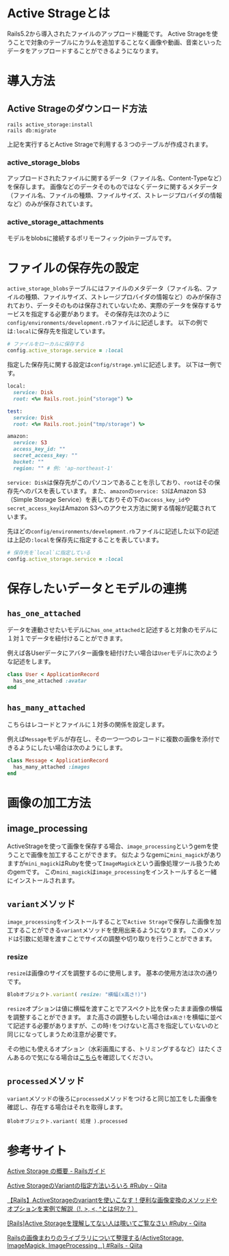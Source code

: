 # Active Strageとは

Rails5.2から導入されたファイルのアップロード機能です。
Active Strageを使うことで対象のテーブルにカラムを追加することなく画像や動画、音楽といったデータをアップロードすることができるようになります。


# 導入方法

## Active Strageのダウンロード方法

```
rails active_storage:install
rails db:migrate
```

上記を実行するとActive Strageで利用する３つのテーブルが作成されます。

### active_storage_blobs
  
アップロードされたファイルに関するデータ（ファイル名、Content-Typeなど）を保存します。
画像などのデータそのものではなくデータに関するメタデータ（ファイル名、ファイルの種類、ファイルサイズ、ストレージプロバイダの情報など）のみが保存されています。
  
### active_storage_attachments
  
モデルをblobsに接続するポリモーフィックjoinテーブルです。
  

# ファイルの保存先の設定

`active_storage_blobs`テーブルにはファイルのメタデータ（ファイル名、ファイルの種類、ファイルサイズ、ストレージプロバイダの情報など）のみが保存されており、データそのものは保存されていないため、実際のデータを保存するサービスを指定する必要があります。
その保存先は次のように`config/environments/development.rb`ファイルに記述します。
以下の例では`:local`に保存先を指定しています。

```ruby
# ファイルをローカルに保存する
config.active_storage.service = :local
```

指定した保存先に関する設定は`config/strage.yml`に記述します。
以下は一例です。

```ruby
local:
  service: Disk
  root: <%= Rails.root.join("storage") %>

test:
  service: Disk
  root: <%= Rails.root.join("tmp/storage") %>

amazon:
  service: S3
  access_key_id: ""
  secret_access_key: ""
  bucket: ""
  region: "" # 例: 'ap-northeast-1'
```

`service: Disk`は保存先がこのパソコンであることを示しており、`root`はその保存先へのパスを表しています。
また、`amazon`の`service: S3`はAmazon S3（Simple Storage Service）を表しておりその下の`access_key_id`や`secret_access_key`はAmazon S3へのアクセス方法に関する情報が記載されています。

先ほどの`config/environments/development.rb`ファイルに記述した以下の記述は上記の`:local`を保存先に指定することを表しています。

```ruby
# 保存先を`local`に指定している
config.active_storage.service = :local
```


# 保存したいデータとモデルの連携

## `has_one_attached`

データを連動させたいモデルに`has_one_attached`と記述すると対象のモデルに１対１でデータを紐付けることができます。

例えば各Userデータにアバター画像を紐付けたい場合は`User`モデルに次のような記述をします。

```ruby
class User < ApplicationRecord
  has_one_attached :avatar
end
```

## `has_many_attached`

こちらはレコードとファイルに１対多の関係を設定します。

例えば`Message`モデルが存在し、その一つ一つのレコードに複数の画像を添付できるようにしたい場合は次のようにします。

```ruby
class Message < ApplicationRecord
  has_many_attached :images
end
```


# 画像の加工方法

## image_processing

ActiveStrageを使って画像を保存する場合、`image_processing`というgemを使うことで画像を加工することができます。
似たようなgemに`mini_magick`がありますが`mini_magick`はRubyを使って`ImageMagick`という画像処理ツール扱うためのgemです。
この`mini_magick`は`image_processing`をインストールすると一緒にインストールされます。

## `variant`メソッド

`image_processing`をインストールすることで`Active Strage`で保存した画像を加工することができる`variant`メソッドを使用出来るようになります。
このメソッドは引数に処理を渡すことでサイズの調整や切り取りを行うことができます。

### resize

`resize`は画像のサイズを調整するのに使用します。
基本の使用方法は次の通りです。

```ruby
Blobオブジェクト.variant( resize: "横幅(x高さ!)")
```

`resize`オプションは値に横幅を渡すことでアスペクト比を保ったまま画像の横幅を調整することができます。
また高さの調整もしたい場合は`x高さ!`を横幅に並べて記述する必要がありますが、この時`!`をつけないと高さを指定していないのと同じになってしまうため注意が必要です。

その他にも使えるオプション（水彩画風にする、トリミングするなど）はたくさんあるので気になる場合は[こちら](https://prograshi.com/framework/rails/active-storage_variant/)を確認してください。

## `processed`メソッド

`variant`メソッドの後ろに`processed`メソッドをつけると同じ加工をした画像を確認し、存在する場合はそれを取得します。

```
Blobオブジェクト.variant( 処理 ).processed
```

# 参考サイト

[Active Storage の概要 - Railsガイド](https://railsguides.jp/active_storage_overview.html)

[Active StorageのVariantの指定方法いろいろ #Ruby - Qiita](https://qiita.com/kazuomatz/items/3cdbd2c40576c2e9d89b)

[【Rails】ActiveStorageのvariantを使いこなす！便利な画像変換のメソッドやオプションを実例で解説（!, &gt;, &lt;, ^とは何か？）](https://prograshi.com/framework/rails/active-storage_variant/)

[[Rails]Active Storageを理解してない人は覗いてご覧なさい #Ruby - Qiita](https://qiita.com/ren0826jam/items/58bdbaff17581280ee5a)

[Railsの画像まわりのライブラリについて整理する(ActiveStorage, ImageMagick, ImageProcessing,,,) #Rails - Qiita](https://qiita.com/fgem28/items/54c5ca70753f16ef420c)
